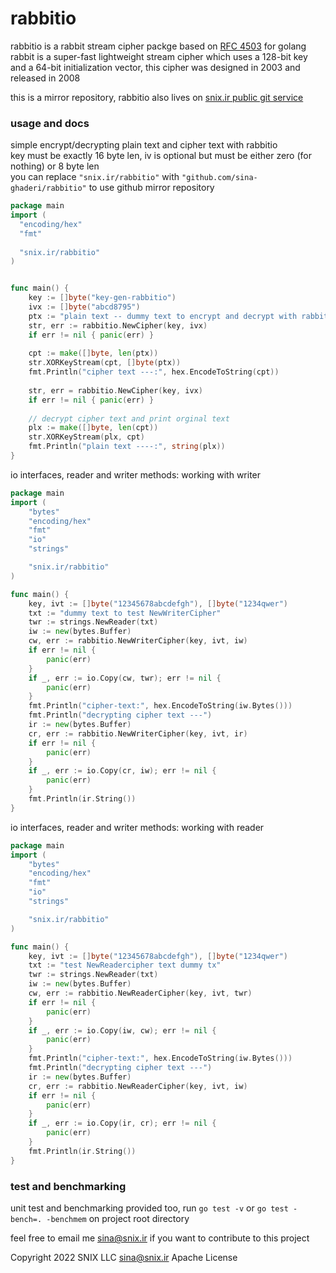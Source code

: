# rabbitio
rabbitio is a rabbit stream cipher packge based on [RFC 4503](https://datatracker.ietf.org/doc/html/rfc4503) for golang  
rabbit is a super-fast lightweight stream cipher which uses a 128-bit key and a 64-bit initialization vector, this cipher was designed in 2003 and released in 2008   


this is a mirror repository, rabbitio also lives on [snix.ir public git service](https://snix.ir/rabbitio)

### usage and docs
simple encrypt/decrypting plain text and cipher text with rabbitio  
key must be exactly 16 byte len, iv is optional but must be either zero (for nothing) or 8 byte len  
you can replace `"snix.ir/rabbitio"` with `"github.com/sina-ghaderi/rabbitio"` to use github mirror repository

```go
package main
import (
  "encoding/hex"
  "fmt"
  
  "snix.ir/rabbitio"
)


func main() {
    key := []byte("key-gen-rabbitio")
    ivx := []byte("abcd8795")
    ptx := "plain text -- dummy text to encrypt and decrypt with rabbit"
    str, err := rabbitio.NewCipher(key, ivx)
    if err != nil { panic(err) }
  
    cpt := make([]byte, len(ptx))
    str.XORKeyStream(cpt, []byte(ptx))
    fmt.Println("cipher text ---:", hex.EncodeToString(cpt))
  
    str, err = rabbitio.NewCipher(key, ivx)
    if err != nil { panic(err) }
  
    // decrypt cipher text and print orginal text
    plx := make([]byte, len(cpt))
    str.XORKeyStream(plx, cpt)
    fmt.Println("plain text ----:", string(plx))
}

```
  
io interfaces, reader and writer methods: working with writer

```go
package main
import (
	"bytes"
	"encoding/hex"
	"fmt"
	"io"
	"strings"

	"snix.ir/rabbitio"
)

func main() {
	key, ivt := []byte("12345678abcdefgh"), []byte("1234qwer")
	txt := "dummy text to test NewWriterCipher"
	twr := strings.NewReader(txt)
	iw := new(bytes.Buffer)
	cw, err := rabbitio.NewWriterCipher(key, ivt, iw)
	if err != nil {
		panic(err)
	}
	if _, err := io.Copy(cw, twr); err != nil {
		panic(err)
	}
	fmt.Println("cipher-text:", hex.EncodeToString(iw.Bytes()))
	fmt.Println("decrypting cipher text ---")
	ir := new(bytes.Buffer)
	cr, err := rabbitio.NewWriterCipher(key, ivt, ir)
	if err != nil {
		panic(err)
	}
	if _, err := io.Copy(cr, iw); err != nil {
		panic(err)
	}
	fmt.Println(ir.String())
}
```
  
io interfaces, reader and writer methods: working with reader

```go
package main
import (
	"bytes"
	"encoding/hex"
	"fmt"
	"io"
	"strings"

	"snix.ir/rabbitio"
)

func main() {
	key, ivt := []byte("12345678abcdefgh"), []byte("1234qwer")
	txt := "test NewReadercipher text dummy tx"
	twr := strings.NewReader(txt)
	iw := new(bytes.Buffer)
	cw, err := rabbitio.NewReaderCipher(key, ivt, twr)
	if err != nil {
		panic(err)
	}
	if _, err := io.Copy(iw, cw); err != nil {
		panic(err)
	}
	fmt.Println("cipher-text:", hex.EncodeToString(iw.Bytes()))
	fmt.Println("decrypting cipher text ---")
	ir := new(bytes.Buffer)
	cr, err := rabbitio.NewReaderCipher(key, ivt, iw)
	if err != nil {
		panic(err)
	}
	if _, err := io.Copy(ir, cr); err != nil {
		panic(err)
	}
	fmt.Println(ir.String())
}

```

### test and benchmarking 
unit test and benchmarking provided too, run `go test -v` or `go test -bench=. -benchmem` on project root directory



feel free to email me sina@snix.ir if you want to contribute to this project

Copyright 2022 SNIX LLC sina@snix.ir Apache License




